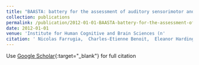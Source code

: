 ```yaml
---
title: "BAASTA: battery for the assessment of auditory sensorimotor and timing abilities"
collection: publications
permalink: /publication/2012-01-01-BAASTA-battery-for-the-assessment-of-auditory-sensorimotor-and-timing-abilities
date: 2012-01-01
venue: 'Institute for Human Cognitive and Brain Sciences (n'
citation: ' Nicolas Farrugia,  Charles-Etienne Benoit,  Eleanor Harding,  Sonja Kotz,  Simone Dalla, &quot;BAASTA: battery for the assessment of auditory sensorimotor and timing abilities.&quot; Institute for Human Cognitive and Brain Sciences (n, 2012.'
---
```

Use [Google Scholar](https://scholar.google.com/scholar?q=BAASTA:+battery+for+the+assessment+of+auditory+sensorimotor+and+timing+abilities){:target="_blank"} for full citation